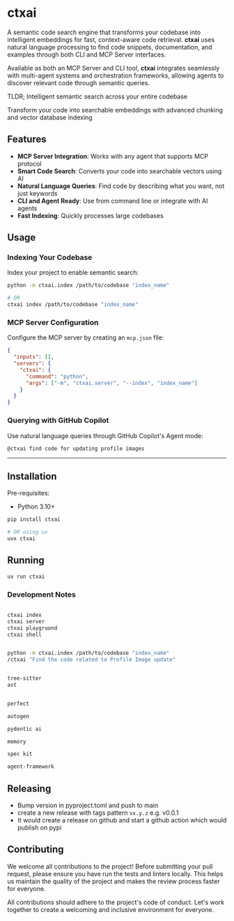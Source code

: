 # ctxai

A semantic code search engine that transforms your codebase into intelligent embeddings for fast, context-aware code retrieval. **ctxai** uses natural language processing to find code snippets, documentation, and examples through both CLI and MCP Server interfaces.

Available as both an MCP Server and CLI tool, **ctxai** integrates seamlessly with multi-agent systems and orchestration frameworks, allowing agents to discover relevant code through semantic queries.

TLDR; Intelligent semantic search across your entire codebase

Transform your code into searchable embeddings with advanced chunking and vector database indexing

## Features

- **MCP Server Integration**: Works with any agent that supports MCP protocol
- **Smart Code Search**: Converts your code into searchable vectors using AI
- **Natural Language Queries**: Find code by describing what you want, not just keywords
- **CLI and Agent Ready**: Use from command line or integrate with AI agents
- **Fast Indexing**: Quickly processes large codebases

## Usage

### Indexing Your Codebase

Index your project to enable semantic search:

```bash
python -m ctxai.index /path/to/codebase "index_name"

# OR
ctxai index /path/to/codebase "index_name"
```

### MCP Server Configuration

Configure the MCP server by creating an `mcp.json` file:

```json
{
  "inputs": [],
  "servers": {
    "ctxai": {
      "command": "python",
      "args": ["-m", "ctxai.server", "--index", "index_name"]
    }
  }
}
```

### Querying with GitHub Copilot

Use natural language queries through GitHub Copilot's Agent mode:

```
@ctxai find code for updating profile images
```

---

## Installation

Pre-requisites:

- Python 3.10+

```bash
pip install ctxai

# OR using uv
uvx ctxai
```

## Running

```bash
uv run ctxai
```

### Development Notes

```bash

ctxai index
ctxai server
ctxai playgruond
ctxai shell


python -m ctxai.index /path/to/codebase "index_name"
/ctxai "Find the code related to Profile Image update"


tree-sitter
ast


perfect

autogen

pydentic ai

memory

spec kit

agent-framework


```

## Releasing

- Bump version in pyproject.toml and push to main
- create a new release with tags pattern `vx.y.z` e.g. v0.0.1
- It would create a release on github and start a github action which would publish on pypi

## Contributing

We welcome all contributions to the project! Before submitting your pull request, please ensure you have run the tests and linters locally. This helps us maintain the quality of the project and makes the review process faster for everyone.

All contributions should adhere to the project's code of conduct. Let's work together to create a welcoming and inclusive environment for everyone.

